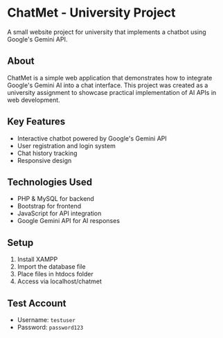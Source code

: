 # ChatMet - University Project

A small website project for university that implements a chatbot using Google's Gemini API.

## About

ChatMet is a simple web application that demonstrates how to integrate Google's Gemini AI into a chat interface. This project was created as a university assignment to showcase practical implementation of AI APIs in web development.

## Key Features

- Interactive chatbot powered by Google's Gemini API
- User registration and login system
- Chat history tracking
- Responsive design

## Technologies Used

- PHP & MySQL for backend
- Bootstrap for frontend
- JavaScript for API integration
- Google Gemini API for AI responses

## Setup

1. Install XAMPP
2. Import the database file
3. Place files in htdocs folder
4. Access via localhost/chatmet

## Test Account
- Username: `testuser`
- Password: `password123`
